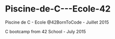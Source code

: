 # Piscine-de-C---Ecole-42
Piscine de C - Ecole @42BornToCode - Juillet 2015

C bootcamp from 42 School - July 2015
